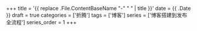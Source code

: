 +++
title = '{{ replace .File.ContentBaseName "-" " " | title }}'
date = {{ .Date }}
draft = true
categories = ['折腾']
tags = ['博客']
series = ['博客搭建到发布全流程']
series_order = 1
+++
